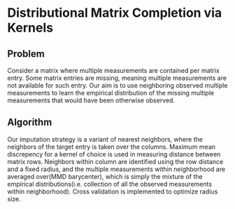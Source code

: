 # Distributional Matrix Completion via Kernels

## Problem 

Consider a matrix where multiple measurements are contained per matrix entry. Some matrix entries are missing, meaning multiple measurements are not available for such entry. Our aim is to use neighboring observed multiple measurements to learn the empirical distribution of the missing multiple measurements that would have been otherwise observed.

## Algorithm 

Our imputation strategy is a variant of nearest neighbors, where the neighbors of the target entry is taken over the columns. Maximum mean discrepency for a kernel of choice is used in measuring distance between matrix rows. Neighbors within column are identified using the row distance and a fixed radius, and the multiple measurements within neighborhood are averaged over(MMD barycenter), which is simply the mixture of the empirical distributions(i.e. collection of all the observed measurements within neighborhood). Cross validation is implemented to optimize radius size.  

